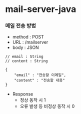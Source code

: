 # mail-server-java

### 메일 전송 방법
- method : POST
- URL : /mailserver
- body : JSON
```
// email : String
// content : String

{
    "email" : "전송할 이메일",
    "content" : "전송할 내용"
}
```

- Response
    - 정상 동작 시 1
    - 오류 발생 등 비정상 동작 시 0
